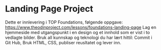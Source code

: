 # Landing Page Project
Dette er innlevering i TOP Foundations, følgende oppgave:
https://www.theodinproject.com/lessons/foundations-landing-page
Lag en hjemmeside med utgangspunkt i en design og et innhold som er vist i to vedlagte bilder.
Bruk all kunnskap og teknologi du har lært hittil: Commit i Git Hub, Bruk HTML, CSS, publiser reusltatet og lever inn. 
